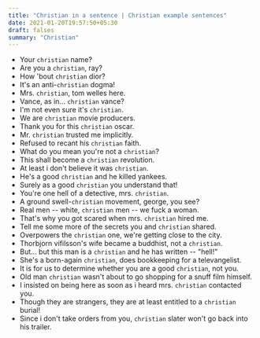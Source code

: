```yaml
---
title: "Christian in a sentence | Christian example sentences"
date: 2021-01-20T19:57:50+05:30
draft: falses
summary: "Christian"
---
```

- Your `christian` name?
- Are you a `christian`, ray?
- How 'bout `christian` dior?
- It's an anti-`christian` dogma!
- Mrs. `christian`, tom welles here.
- Vance, as in... `christian` vance?
- I'm not even sure it's `christian`.
- We are `christian` movie producers.
- Thank you for this `christian` oscar.
- Mr. `christian` trusted me implicitly.
- Refused to recant his `christian` faith.
- What do you mean you're not a `christian`?
- This shall become a `christian` revolution.
- At least i don't believe it was `christian`.
- He's a good `christian` and he killed yankees.
- Surely as a good `christian` you understand that!
- You're one hell of a detective, mrs. `christian`.
- A ground swell-`christian` movement, george, you see?
- Real men -- white, `christian` men -- we fuck a woman.
- That's why you got scared when mrs. `christian` hired me.
- Tell me some more of the secrets you and `christian` shared.
- Overpowers the `christian` one, we're getting close to the city.
- Thorbjorn vifilsson's wife became a buddhist, not a `christian`.
- But... but this man is a `christian` and he has written -- "hell!"
- She's a born-again `christian`, does bookkeeping for a televangelist.
- It is for us to determine whether you are a good `christian`, not you.
- Old man `christian` wasn't about to go shopping for a snuff film himself.
- I insisted on being here as soon as i heard mrs. `christian` contacted you.
- Though they are strangers, they are at least entitled to a `christian` burial!
- Since i don't take orders from you, `christian` slater won't go back into his trailer.
                 
